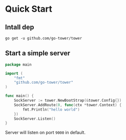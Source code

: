 # Quick Start

## Intall dep

```shell
go get -u github.com/go-tower/tower
```

## Start a simple server

```go
package main

import (
    "fmt"
    "github.com/go-tower/tower"
)

func main() {
    SockServer := tower.NewBootStrap(&tower.Config{})
    SockServer.AddRoute(0, func(ctx *tower.Context) {
        fmt.Println("hello world")
    })
    SockServer.Listen()
}
```

Server will listen on port `9000` in default.
